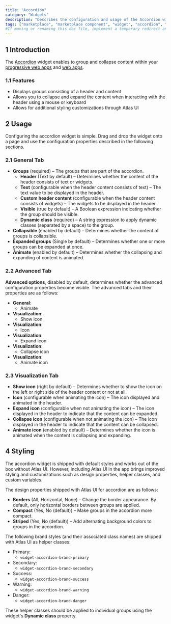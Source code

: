 ```yaml
---
title: "Accordion"
category: "Widgets"
description: "Describes the configuration and usage of the Accordion widget, which is available in the Mendix Marketplace."
tags: ["marketplace", "marketplace component", "widget", "accordion", "group box", "platform support"]
#If moving or renaming this doc file, implement a temporary redirect and let the respective team know they should update the URL in the product. See Mapping to Products for more details.
---
```


## 1 Introduction

The [Accordion](https://marketplace.mendix.com/link/component/117895) widget enables to group and collapse content within your [progressive web apps](/refguide/progressive-web-app) and [web apps](https://www.mendix.com/evaluation-guide/app-capabilities/web-apps/).

### 1.1 Features

* Displays groups consisting of a header and content
* Allows you to collapse and expand the content when interacting with the header using a mouse or keyboard
* Allows for additional styling customizations through Atlas UI

## 2 Usage

Configuring the accordion widget is simple. Drag and drop the widget onto a page and use the configuration properties described in the following sections.

### 2.1 General Tab

* **Groups** (required) – The groups that are part of the accordion.
  * **Header** (Text by default) – Determines whether the content of the header consists of text or widgets.
  * **Text** (configurable when the header content consists of text) – The text value to be displayed in the header.
  * **Custom header content** (configurable when the header content consists of widgets) – The widgets to be displayed in the header.
  * **Visible** (true by default) – A Boolean expression indicating whether the group should be visible.
  * **Dynamic class** (required) – A string expression to apply dynamic classes (separated by a space) to the group.
* **Collapsible** (enabled by default) – Determines whether the content of groups is collapsible.
* **Expanded groups** (Single by default) – Determines whether one or more groups can be expanded at once.
* **Animate** (enabled by default) – Determines whether the collapsing and expanding of content is animated.


### 2.2 Advanced Tab

**Advanced options**, disabled by default, determines whether the advanced configuration properties become visible. The advanced tabs and their properties are as follows:

* **General**:
	* Animate
* **Visualization**:
	* Show icon
* **Visualization**:
	* Icon
* **Visualization**:
	* Expand icon
* **Visualization**:
	* Collapse icon 
* **Visualization**:
	* Animate icon 

### 2.3 Visualization Tab

* **Show icon** (right by default) – Determines whether to show the icon on the left or right side of the header content or not at all.
* **Icon** (configurable when animating the icon) – The icon displayed and animated in the header.
* **Expand icon** (configurable when not animating the icon) – The icon displayed in the header to indicate that the content can be expanded.
* **Collapse icon** (configurable when not animating the icon) – The icon displayed in the header to indicate that the content can be collapsed.
* **Animate icon** (enabled by default) – Determines whether the icon is animated when the content is collapsing and expanding.

## 4 Styling

The accordion widget is shipped with default styles and works out of the box without Atlas UI. However, including Atlas UI in the app brings improved styling and customizations such as design properties, helper classes, and custom variables.

The design properties shipped with Atlas UI for accordion are as follows:

* **Borders** (All, Horizontal, None) – Change the border appearance. By default, only horizontal borders between groups are applied.
* **Compact** (Yes, No (default)) – Make groups in the accordion more compact.
* **Striped** (Yes, No (default)) – Add alternating background colors to groups in the accordion.

The following brand styles (and their associated class names) are shipped with Atlas UI as helper classes:

* Primary:
	* `widget-accordion-brand-primary`
* Secondary:
	* `widget-accordion-brand-secondary`
* Success:
	* `widget-accordion-brand-success`
* Warning:
	* `widget-accordion-brand-warning`
* Danger:
	* `widget-accordion-brand-danger`

These helper classes should be applied to individual groups using the widget's **Dynamic class** property.
